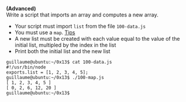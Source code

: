 **(Advanced)**<br>
Write a script that imports an array and computes a new array.
- Your script must import ```list``` from the file ```100-data.js```
- You must use a ```map```. [Tips](https://developer.mozilla.org/en-US/docs/Web/JavaScript/Reference/Global_Objects/Array/map?v=control)
- A new list must be created with each value equal to the value of the initial list, multipled by the index in the list
- Print both the initial list and the new list
```
guillaume@ubuntu:~/0x13$ cat 100-data.js
#!/usr/bin/node
exports.list = [1, 2, 3, 4, 5];
guillaume@ubuntu:~/0x13$ ./100-map.js 
[ 1, 2, 3, 4, 5 ]
[ 0, 2, 6, 12, 20 ]
guillaume@ubuntu:~/0x13$
```
